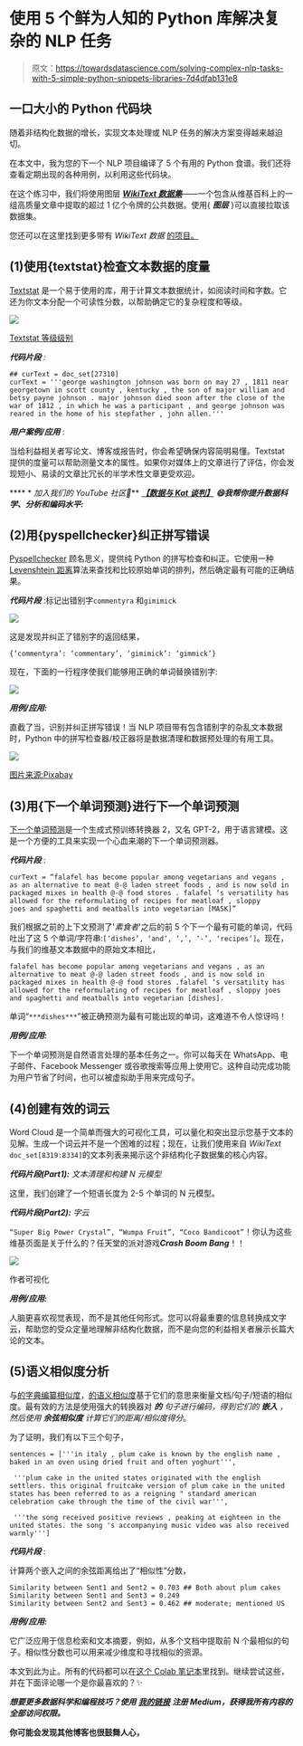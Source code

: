 # 使用 5 个鲜为人知的 Python 库解决复杂的 NLP 任务

> 原文：<https://towardsdatascience.com/solving-complex-nlp-tasks-with-5-simple-python-snippets-libraries-7d4dfab131e8>

## 一口大小的 Python 代码块

随着非结构化数据的增长，实现文本处理或 NLP 任务的解决方案变得越来越迫切。

在本文中，我为您的下一个 NLP 项目编译了 5 个有用的 Python 食谱。我们还将查看定期出现的各种用例，以利用这些代码块。

在这个练习中，我们将使用图层 [***WikiText 数据集***](https://app.layer.ai/layer/wikitext)——一个包含从维基百科上的一组高质量文章中提取的超过 1 亿个令牌的公共数据。使用{ ***图层*** }可以直接拉取该数据集。

您还可以在这里找到更多带有 *WikiText 数据* [的项目。](https://app.layer.ai/layer/wikitext/)

## (1)使用{textstat}检查文本数据的度量

[Textstat](https://pypi.org/project/textstat/) 是一个易于使用的库，用于计算文本数据统计，如阅读时间和字数。它还为你文本分配一个可读性分数，以帮助确定它的复杂程度和等级。

![](img/87b3b8342198e86cebc431539d95f1b6.png)

[Textstat 等级级别](https://pypi.org/project/textstat/)

***代码片段*** *:*

```
## curText = doc_set[27310]
curText = '''george washington johnson was born on may 27 , 1811 near georgetown in scott county , kentucky , the son of major william and betsy payne johnson . major johnson died soon after the close of the war of 1812 , in which he was a participant , and george johnson was reared in the home of his stepfather , john allen.'''
```

***用户案例/应用*** :

当给利益相关者写论文、博客或报告时，你会希望确保内容简明易懂。Textstat 提供的度量可以帮助测量文本的属性。如果你对媒体上的文章进行了评估，你会发现短小、易读的文章比冗长的半学术性文章更受欢迎。

**** * *加入我们的 YouTube 社区🎦*** [***【数据与 Kat 谈判】***](https://www.youtube.com/channel/UCbGx9Om38Ywlqi0x8RljNdw) ***😄我帮你提升数据科学、分析和编码水平:***

## (2)用{pyspellchecker}纠正拼写错误

[Pyspellchecker](https://pyspellchecker.readthedocs.io/en/latest/) 顾名思义，提供纯 Python 的拼写检查和纠正。它使用一种 [Levenshtein 距离](https://en.wikipedia.org/wiki/Levenshtein_distance)算法来查找和比较原始单词的排列，然后确定最有可能的正确结果。

***代码片段*** :标记出错别字`commentyra` 和`gimimick`

![](img/cba293c74707aeae9c846977d1e480b2.png)

这是发现并纠正了错别字的返回结果，

`{‘commentyra’: ‘commentary’, ‘gimimick’: ‘gimmick’}`

现在，下面的一行程序使我们能够用正确的单词替换错别字:

![](img/2c8e12b32599be9753c9035acd669c49.png)

***用例/应用:***

直截了当，识别并纠正拼写错误！当 NLP 项目带有包含错别字的杂乱文本数据时，Python 中的拼写检查器/校正器将是数据清理和数据预处理的有用工具。

![](img/bd7a40258bd339b5478f69ae860dab37.png)

[图片来源:Pixabay](https://pixabay.com/photos/mistake-error-correction-wrong-968334/)

## (3)用{下一个单词预测}进行下一个单词预测

[下一个单词预测](https://pypi.org/project/next-word-prediction/)是一个生成式预训练转换器 2，又名 GPT-2，用于语言建模。这是一个方便的工具来实现一个心血来潮的下一个单词预测器。

***代码片段*** :

```
curText = “falafel has become popular among vegetarians and vegans , as an alternative to meat @-@ laden street foods , and is now sold in packaged mixes in health @-@ food stores . falafel ‘s versatility has allowed for the reformulating of recipes for meatloaf , sloppy 
joes and spaghetti and meatballs into vegetarian [MASK]”
```

我们根据之前的上下文预测了'*素食者*'之后的前 5 个下一个最有可能的单词，代码吐出了这 5 个单词/字符串:`[‘dishes’, ‘and’, ‘,’, ‘-’, ‘recipes’]`。现在，与我们的维基文本数据中的原始文本相比，

```
falafel has become popular among vegetarians and vegans , as an alternative to meat @-@ laden street foods , and is now sold in packaged mixes in health @-@ food stores .falafel ‘s versatility has allowed for the reformulating of recipes for meatloaf , sloppy joes and spaghetti and meatballs into vegetarian [dishes].
```

单词“`***dishes***`”被正确预测为最有可能出现的单词，这难道不令人惊讶吗！

***用例/应用:***

下一个单词预测是自然语言处理的基本任务之一。你可以每天在 WhatsApp、电子邮件、Facebook Messenger 或谷歌搜索等应用上使用它。这种自动完成功能为用户节省了时间，也可以被虚拟助手用来完成句子。

## (4)创建有效的词云

Word Cloud 是一个简单而强大的可视化工具，可以量化和突出显示您基于文本的见解。生成一个词云并不是一个困难的过程；现在，让我们使用来自 *WikiText* `doc_set[8319:8334]`的文本列表来揭示这个非结构化子数据集的核心内容。

***代码片段(Part1):*** *文本清理和构建 N 元模型*

这里，我们创建了一个短语长度为 2-5 个单词的 N 元模型。

***代码片段(Part2):*** *字云*

`“Super Big Power Crystal”, “Wumpa Fruit”, “Coco Bandicoot”`！你认为这些维基页面是关于什么的？任天堂的派对游戏***Crash Boom Bang***！！

![](img/0d630cfbdac040bf45384a2e28b48154.png)

作者可视化

***用例/应用:***

人脑更喜欢视觉表现，而不是其他任何形式。您可以将最重要的信息转换成文字云，帮助您的受众定量地理解非结构化数据，而不是向您的利益相关者展示长篇大论的文本。

## (5)语义相似度分析

与[的字典编纂相似度](https://en.wikipedia.org/wiki/Lexicography)，[的语义相似度](https://en.wikipedia.org/wiki/Semantic_similarity)基于它们的意思来衡量文档/句子/短语的相似度。最有效的方法是使用强大的转换器对 ***的*** *句子进行编码，得到它们的* ***嵌入*** *，然后使用* ***余弦相似度*** *计算它们的距离/相似度得分*。

为了证明，我们有以下三个句子，

```
sentences = ['''in italy , plum cake is known by the english name , baked in an oven using dried fruit and often yoghurt''',

 '''plum cake in the united states originated with the english settlers. this original fruitcake version of plum cake in the united states has been referred to as a reigning " standard american celebration cake through the time of the civil war''', 

 '''the song received positive reviews , peaking at eighteen in the united states. the song 's accompanying music video was also received warmly''']
```

***代码片段*** :

计算两个嵌入之间的余弦距离给出了“相似性”分数，

```
Similarity between Sent1 and Sent2 = 0.703 ## Both about plum cakes
Similarity between Sent1 and Sent3 = 0.249
Similarity between Sent2 and Sent3 = 0.462 ## moderate; mentioned US
```

***用例/应用:***

它广泛应用于信息检索和文本摘要，例如，从多个文档中提取前 N 个最相似的句子。相似性分数也可以用来减少维度和寻找相似的资源。

本文到此为止。所有的代码都可以在[这个 Colab 笔记本](https://colab.research.google.com/drive/131x3tLv1esXM8bDA02qco6XU6je09zDo#scrollTo=lDTNf8azLTXt)里找到。继续尝试这些，并在下面评论哪一个是你最喜欢的？✨

***想要更多数据科学和编程技巧？使用*** [***我的链接***](https://yilistats.medium.com/membership) ***注册 Medium，获得我所有内容的全部访问权限。***

**你可能会发现其他博客也很鼓舞人心，**

[](/6-sql-tricks-every-data-scientist-should-know-f84be499aea5)  [](/best-of-both-worlds-automated-and-dynamic-sql-queries-from-python-5b74a24501b0)  [](/4-hidden-gems-for-idiomatic-pandas-code-99c706e6ce93) 